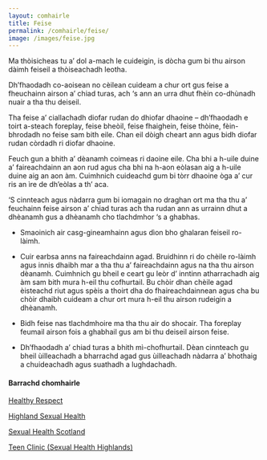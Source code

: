 ```yaml
---
layout: comhairle
title: Feise
permalink: /comhairle/feise/
image: /images/feise.jpg
---
```


Ma thòisicheas tu a’ dol a-mach le cuideigin, is dòcha gum bi thu airson dàimh feiseil a thòiseachadh leotha.

Dh’fhaodadh co-aoisean no cèilean cuideam a chur ort gus feise a fheuchainn airson a’ chiad turas, ach ‘s ann an urra dhut fhèin co-dhùnadh nuair a tha thu deiseil.

Tha feise a’ ciallachadh diofar rudan do dhiofar dhaoine – dh’fhaodadh e toirt a-steach foreplay, feise bheòil, feise fhaighein, feise thòine, fèin-bhrodadh no feise sam bith eile. Chan eil dòigh cheart ann agus bidh diofar rudan còrdadh ri diofar dhaoine.

Feuch gun a bhith a’ dèanamh coimeas ri daoine eile. Cha bhi a h-uile duine a’ faireachdainn an aon rud agus cha bhi na h-aon eòlasan aig a h-uile duine aig an aon àm. Cuimhnich cuideachd gum bi tòrr dhaoine òga a’ cur ris an ìre de dh’eòlas a th’ aca.

‘S cinnteach agus nàdarra gum bi iomagain no draghan ort ma tha thu a’ feuchainn feise airson a’ chiad turas ach tha rudan ann as urrainn dhut a dhèanamh gus a dhèanamh cho tlachdmhor ‘s a ghabhas.

* Smaoinich air casg-gineamhainn agus dìon bho ghalaran feiseil ro-làimh.

* Cuir earbsa anns na faireachdainn agad. Bruidhinn ri do chèile ro-làimh agus innis dhaibh mar a tha thu a’ faireachdainn agus na tha thu airson dèanamh. Cuimhnich gu bheil e ceart gu leòr d’ inntinn atharrachadh aig àm sam bith mura h-eil thu cofhurtail. Bu chòir dhan chèile agad èisteachd riut agus spèis a thoirt dha do fhaireachdainnean agus cha bu chòir dhaibh cuideam a chur ort mura h-eil thu airson rudeigin a dhèanamh.

* Bidh feise nas tlachdmhoire ma tha thu air do shocair. Tha foreplay feumail airson fois a ghabhail gus am bi thu deiseil airson feise.

* Dh’fhaodadh a’ chiad turas a bhith mì-chofhurtail. Dèan cinnteach gu bheil ùilleachadh a bharrachd agad gus ùilleachadh nàdarra a’ bhothaig a chuideachadh agus suathadh a lughdachadh.

#### Barrachd chomhairle

[Healthy Respect](https://www.healthyrespect.co.uk/Pages/default.aspx)

[Highland Sexual Health](http://highlandsexualhealth.co.uk)

[Sexual Health Scotland](https://www.sexualhealthscotland.co.uk)

[Teen Clinic (Sexual Health Highlands)](http://highlandsexualhealth.co.uk/index.php/teen-clinic)